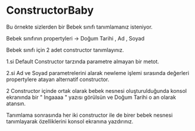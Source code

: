 # ConstructorBaby

Bu örnekte sizlerden bir Bebek sınıfı tanımlamanız isteniyor.

Bebek sınıfının propertyleri -> Doğum Tarihi , Ad , Soyad 

Bebek sınıfı için 2 adet constructor tanımlayınız.

1.si Default Constructor tarzında parametre almayan bir metot.

2.si Ad ve Soyad parametrelerini alarak newleme işlemi sırasında değerleri propertylere atayan alternatif constructor.

2 Constructor içinde ortak olarak bebek nesnesi oluşturulduğunda konsol ekranında bir " Ingaaaa " yazısı görülsün ve Doğum Tarihi o an olarak atansın.

Tanımlama sonrasında her iki constructor ile de birer bebek nesnesi tanımlayarak özelliklerini konsol ekranına yazdırınız.
